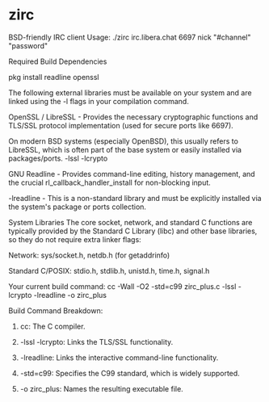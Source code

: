 # zirc
BSD-friendly IRC client
Usage: ./zirc irc.libera.chat 6697 nick "#channel" "password"

Required Build Dependencies

pkg install readline openssl

The following external libraries must be available on your system and are linked using the -l flags in your compilation command.

OpenSSL / LibreSSL - Provides the necessary cryptographic functions and TLS/SSL protocol implementation (used for secure ports like 6697).

On modern BSD systems (especially OpenBSD), this usually refers to LibreSSL, which is often part of the base system or easily installed via packages/ports.
-lssl -lcrypto 

GNU Readline - Provides command-line editing, history management, and the crucial rl_callback_handler_install for non-blocking input.

-lreadline - This is a non-standard library and must be explicitly installed via the system's package or ports collection.

System Libraries
The core socket, network, and standard C functions are typically provided by the Standard C Library (libc) and other base libraries, so they do not require extra linker flags:

Network: sys/socket.h, netdb.h (for getaddrinfo)

Standard C/POSIX: stdio.h, stdlib.h, unistd.h, time.h, signal.h


Your current build command:
cc -Wall -O2 -std=c99 zirc_plus.c -lssl -lcrypto -lreadline -o zirc_plus

Build Command Breakdown:

1. cc: The C compiler.

2. -lssl -lcrypto: Links the TLS/SSL functionality.

3. -lreadline: Links the interactive command-line functionality.

4. -std=c99: Specifies the C99 standard, which is widely supported.

5. -o zirc_plus: Names the resulting executable file.
